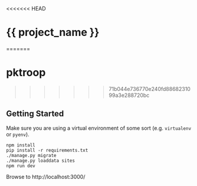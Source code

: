 <<<<<<< HEAD
# {{ project_name }}
=======
# pktroop
>>>>>>> 71b044e736770e240fd8868231099a3e288720bc

## Getting Started

Make sure you are using a virtual environment of some sort (e.g. `virtualenv` or
`pyenv`).

```
npm install
pip install -r requirements.txt
./manage.py migrate
./manage.py loaddata sites
npm run dev
```

Browse to http://localhost:3000/
